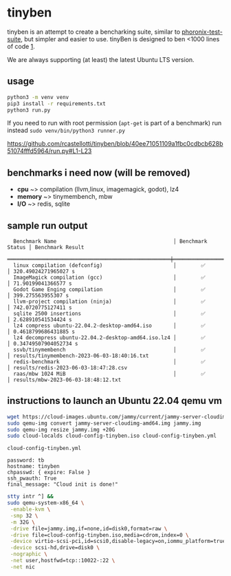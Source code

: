 # tinyben

tinyben is an attempt to create a bencharking suite, similar to [phoronix-test-suite](https://www.phoronix-test-suite.com/), but simpler and easier to use. tinyBen is designed to ben <1000 lines of code [1](https://github.com/geohot/minikeyvalue).

We are always supporting (at least) the latest Ubuntu LTS version.

## usage

```bash
python3 -m venv venv
pip3 install -r requirements.txt
python3 run.py 
```
If you need to run with root permission (`apt-get` is part of a benchmark) run instead `sudo venv/bin/python3 runner.py`

https://github.com/rcastellotti/tinyben/blob/40ee71051109a1fbc0cdbcb628b51074fffd5964/run.py#L1-L23
## benchmarks i need now (will be removed)

+ __cpu__ ~> compilation (llvm,linux, imagemagick, godot), lz4
+ __memory__ ~> tinymembench, mbw
+ __I/O__ ~> redis, sqlite


## sample run output
```
  Benchmark Name                                      │ Benchmark Status │ Benchmark Result                              
 ═════════════════════════════════════════════════════╪══════════════════╪══════════════════════════════════════════════ 
  linux compilation (defconfig)                       │        ✅        │ 320.49024271965027 s                          
  ImageMagick compilation (gcc)                       │        ✅        │ 71.90199041366577 s                           
  Godot Game Enging compilation                       │        ✅        │ 399.275563955307 s                            
  llvm-project compilation (ninja)                    │        ✅        │ 742.0720775127411 s                           
  sqlite 2500 insertions                              │        ✅        │ 2.628910541534424 s                           
  lz4 compress ubuntu-22.04.2-desktop-amd64.iso       │        ✅        │ 0.4618799686431885 s                          
  lz4 decompress ubuntu-22.04.2-desktop-amd64.iso.lz4 │        ✅        │ 0.34749507904052734 s   
  ssvb/tinymembench                                   │        ✅        │ results/tinymembench-2023-06-03-18:40:16.txt  
  redis-benchmark                                     │        ✅        │ results/redis-2023-06-03-18:47:28.csv       
  raas/mbw 1024 MiB                                   │        ✅        │ results/mbw-2023-06-03-18:48:12.txt 
  ```

## instructions to launch an Ubuntu 22.04 qemu vm
```bash
wget https://cloud-images.ubuntu.com/jammy/current/jammy-server-cloudimg-amd64.img
sudo qemu-img convert jammy-server-cloudimg-amd64.img jammy.img
sudo qemu-img resize jammy.img +20G
sudo cloud-localds cloud-config-tinyben.iso cloud-config-tinyben.yml
```

`cloud-config-tinyben.yml`
```
password: tb
hostname: tinyben
chpasswd: { expire: False }
ssh_pwauth: True
final_message: "Cloud init is done!"
```

```bash
stty intr ^] &&
sudo qemu-system-x86_64 \
 -enable-kvm \
 -smp 32 \
 -m 32G \
 -drive file=jammy.img,if=none,id=disk0,format=raw \
 -drive file=cloud-config-tinyben.iso,media=cdrom,index=0 \
 -device virtio-scsi-pci,id=scsi0,disable-legacy=on,iommu_platform=true \
 -device scsi-hd,drive=disk0 \
 -nographic \
 -net user,hostfwd=tcp::10022-:22 \
 -net nic 

```
